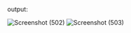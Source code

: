output:

![Screenshot (502)](https://github.com/user-attachments/assets/b019810f-209e-4e0f-98c1-fefd2a6625ea)
![Screenshot (503)](https://github.com/user-attachments/assets/38d99123-7234-49b6-bd10-8d29f3219538)
